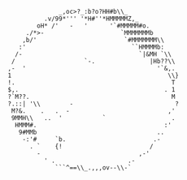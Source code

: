                   _,oc>?_:b?o?HH#b\\_
              .v/99*''' '*H#''*HMMMMMZ,_
            oH* /'   -   '      '`#MMMMM#o.
         ./*>-                     `MMMMMMMb
        ,b/'                        `#MMMMMMM\\
       :'                             ``HMMMMb:
      /-                                `|&MH `\\
     /                   `-.               |Hb??\\
    ,-  '                                    '`&,.
    1                                           \\}
    !.                                           T
    $,.                                        . 1
    ?`M??.                                       M
    ?.::| '\\        -                            ?
     M?&.    .   .  -                           ,'
     9MMH\\   ..  '           `                  .
      HMMM#.                                   :'
       9#MMb                                 ..
        -:'#     `b.                        .-
          . `    {!                        /
            -                           ,-'
              ' .                    .-
                 ```^==\\_.,,,ov--\\-`
